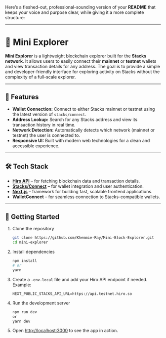 Here’s a fleshed-out, professional-sounding version of your **README** that keeps your voice and purpose clear, while giving it a more complete structure:

---

# 🧭 Mini Explorer

**Mini Explorer** is a lightweight blockchain explorer built for the **Stacks network**.
It allows users to easily connect their **mainnet** or **testnet** wallets and view transaction details for any address.
The goal is to provide a simple and developer-friendly interface for exploring activity on Stacks without the complexity of a full-scale explorer.

---

## 🚀 Features

* **Wallet Connection:** Connect to either Stacks mainnet or testnet using the latest version of `stacks/connect`.
* **Address Lookup:** Search for any Stacks address and view its transaction history in real time.
* **Network Detection:** Automatically detects which network (mainnet or testnet) the user is connected to.
* **Responsive UI:** Built with modern web technologies for a clean and accessible experience.

---

## 🛠️ Tech Stack

* **[Hiro API](https://docs.hiro.so/api)** – for fetching blockchain data and transaction details.
* **[Stacks/Connect](https://stacks.js.org/)** – for wallet integration and user authentication.
* **[Next.js](https://nextjs.org/)** – framework for building fast, scalable frontend applications.
* **WalletConnect** – for seamless connection to Stacks-compatible wallets.

---

## 🧩 Getting Started

1. Clone the repository

   ```bash
   git clone https://github.com/Khemmie-Ray/Mini-Block-Explorer.git
   cd mini-explorer
   ```

2. Install dependencies

   ```bash
   npm install
   # or
   yarn 
   ```

3. Create a `.env.local` file and add your Hiro API endpoint if needed.
   Example:

   ```
   NEXT_PUBLIC_STACKS_API_URL=https://api.testnet.hiro.so
   ```

4. Run the development server

   ```bash
   npm run dev
   or
   yarn dev
   ```

5. Open [http://localhost:3000](http://localhost:3000) to see the app in action.

